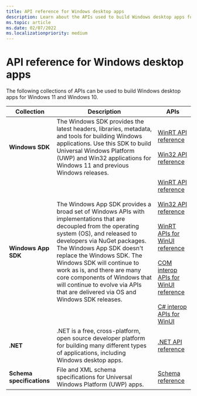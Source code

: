 ```yaml
---
title: API reference for Windows desktop apps
description: Learn about the APIs used to build Windows desktop apps for Windows 11 and Windows 10.
ms.topic: article
ms.date: 02/07/2022
ms.localizationpriority: medium
---
```


# API reference for Windows desktop apps

The following collections of APIs can be used to build Windows desktop apps for Windows 11 and Windows 10.

| Collection | Description | APIs |
|-|-|-|
| **Windows SDK** | The Windows SDK provides the latest headers, libraries, metadata, and tools for building Windows applications. Use this SDK to build Universal Windows Platform (UWP) and Win32 applications for Windows 11 and previous Windows releases. | [WinRT API reference](/uwp/api/)<br/><br/>[Win32 API reference](/windows/win32/api/) |
| **Windows App SDK** | The Windows App SDK provides a broad set of Windows APIs with implementations that are decoupled from the operating system (OS), and released to developers via NuGet packages. The Windows App SDK doesn't replace the Windows SDK. The Windows SDK will continue to work as is, and there are many core components of Windows that will continue to evolve via APIs that are delivered via OS and Windows SDK releases. | [WinRT API reference](/windows/windows-app-sdk/api/winrt/)<br/><br/>[Win32 API reference](/windows/windows-app-sdk/api/win32)<br/><br/>[WinRT APIs for WinUI reference](/windows/winui/api/)<br/><br/>[COM interop APIs for WinUI reference](/windows/windows-app-sdk/api/win32/_winuicominterop/)<br/><br/>[C# interop APIs for WinUI](cs-interop-apis/index.md) |
| **.NET** | .NET is a free, cross-platform, open source developer platform for building many different types of applications, including Windows desktop apps. | [.NET API reference](/dotnet/api/) |
| **Schema specifications** | File and XML schema specifications for Universal Windows Platform (UWP) apps. | [Schema reference](/uwp/schemas) |

